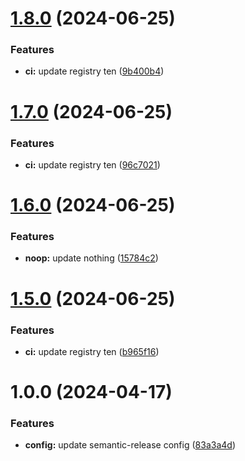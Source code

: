 # [1.8.0](https://github.com/thomassloboda/versionning/compare/v1.7.0...v1.8.0) (2024-06-25)


### Features

* **ci:** update registry ten ([9b400b4](https://github.com/thomassloboda/versionning/commit/9b400b48945b2ced068e39048d805cabcbf5d473))

# [1.7.0](https://github.com/thomassloboda/versionning/compare/v1.6.0...v1.7.0) (2024-06-25)


### Features

* **ci:** update registry ten ([96c7021](https://github.com/thomassloboda/versionning/commit/96c70212dcb4cfab37c030c11e89fceb27f31c0a))

# [1.6.0](https://github.com/thomassloboda/versionning/compare/v1.5.0...v1.6.0) (2024-06-25)


### Features

* **noop:** update nothing ([15784c2](https://github.com/thomassloboda/versionning/commit/15784c2ff12271f410a5391e1be6f43d151a88b3))

# [1.5.0](https://github.com/thomassloboda/versionning/compare/v1.4.0...v1.5.0) (2024-06-25)


### Features

* **ci:** update registry ten ([b965f16](https://github.com/thomassloboda/versionning/commit/b965f162b35502e763866417db88a6772790c1d8))

# 1.0.0 (2024-04-17)


### Features

* **config:** update semantic-release config ([83a3a4d](https://github.com/thomassloboda/versionning/commit/83a3a4d3ff1e875e9e85b91dbb939028cec9931a))
